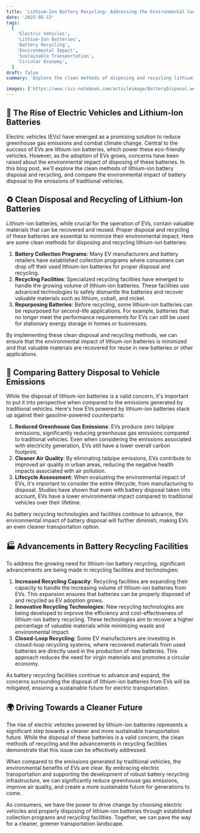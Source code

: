 ```yaml
---
title: 'Lithium-Ion Battery Recycling: Addressing the Environmental Concerns of Electric Vehicles'
date: '2023-05-13'
tags:
  [
    'Electric Vehicles',
    'Lithium-Ion Batteries',
    'Battery Recycling',
    'Environmental Impact',
    'Sustainable Transportation',
    'Circular Economy',
  ]
draft: false
summary: 'Explore the clean methods of disposing and recycling lithium-ion batteries, addressing the concerns surrounding electric vehicles. Learn about the environmental benefits of EVs compared to traditional vehicles and discover the advancements in battery recycling facilities that mitigate the impact of battery disposal.'

images: ['https://www.rics-notebook.com/articleimage/BatteryDisposal.webp']
---
```


## 🔋 The Rise of Electric Vehicles and Lithium-Ion Batteries

Electric vehicles (EVs) have emerged as a promising solution to reduce greenhouse gas emissions and combat climate change. Central to the success of EVs are lithium-ion batteries, which power these eco-friendly vehicles. However, as the adoption of EVs grows, concerns have been raised about the environmental impact of disposing of these batteries. In this blog post, we'll explore the clean methods of lithium-ion battery disposal and recycling, and compare the environmental impact of battery disposal to the emissions of traditional vehicles.

## ♻️ Clean Disposal and Recycling of Lithium-Ion Batteries

Lithium-ion batteries, while crucial for the operation of EVs, contain valuable materials that can be recovered and reused. Proper disposal and recycling of these batteries are essential to minimize their environmental impact. Here are some clean methods for disposing and recycling lithium-ion batteries:

1. **Battery Collection Programs**: Many EV manufacturers and battery retailers have established collection programs where consumers can drop off their used lithium-ion batteries for proper disposal and recycling.
2. **Recycling Facilities**: Specialized recycling facilities have emerged to handle the growing volume of lithium-ion batteries. These facilities use advanced technologies to safely dismantle the batteries and recover valuable materials such as lithium, cobalt, and nickel.
3. **Repurposing Batteries**: Before recycling, some lithium-ion batteries can be repurposed for second-life applications. For example, batteries that no longer meet the performance requirements for EVs can still be used for stationary energy storage in homes or businesses.

By implementing these clean disposal and recycling methods, we can ensure that the environmental impact of lithium-ion batteries is minimized and that valuable materials are recovered for reuse in new batteries or other applications.

## 🍃 Comparing Battery Disposal to Vehicle Emissions

While the disposal of lithium-ion batteries is a valid concern, it's important to put it into perspective when compared to the emissions generated by traditional vehicles. Here's how EVs powered by lithium-ion batteries stack up against their gasoline-powered counterparts:

1. **Reduced Greenhouse Gas Emissions**: EVs produce zero tailpipe emissions, significantly reducing greenhouse gas emissions compared to traditional vehicles. Even when considering the emissions associated with electricity generation, EVs still have a lower overall carbon footprint.
2. **Cleaner Air Quality**: By eliminating tailpipe emissions, EVs contribute to improved air quality in urban areas, reducing the negative health impacts associated with air pollution.
3. **Lifecycle Assessment**: When evaluating the environmental impact of EVs, it's important to consider the entire lifecycle, from manufacturing to disposal. Studies have shown that even with battery disposal taken into account, EVs have a lower environmental impact compared to traditional vehicles over their lifetime.

As battery recycling technologies and facilities continue to advance, the environmental impact of battery disposal will further diminish, making EVs an even cleaner transportation option.

## 🏭 Advancements in Battery Recycling Facilities

To address the growing need for lithium-ion battery recycling, significant advancements are being made in recycling facilities and technologies:

1. **Increased Recycling Capacity**: Recycling facilities are expanding their capacity to handle the increasing volume of lithium-ion batteries from EVs. This expansion ensures that batteries can be properly disposed of and recycled as EV adoption grows.
2. **Innovative Recycling Technologies**: New recycling technologies are being developed to improve the efficiency and cost-effectiveness of lithium-ion battery recycling. These technologies aim to recover a higher percentage of valuable materials while minimizing waste and environmental impact.
3. **Closed-Loop Recycling**: Some EV manufacturers are investing in closed-loop recycling systems, where recovered materials from used batteries are directly used in the production of new batteries. This approach reduces the need for virgin materials and promotes a circular economy.

As battery recycling facilities continue to advance and expand, the concerns surrounding the disposal of lithium-ion batteries from EVs will be mitigated, ensuring a sustainable future for electric transportation.

## 🌍 Driving Towards a Cleaner Future

The rise of electric vehicles powered by lithium-ion batteries represents a significant step towards a cleaner and more sustainable transportation future. While the disposal of these batteries is a valid concern, the clean methods of recycling and the advancements in recycling facilities demonstrate that this issue can be effectively addressed.

When compared to the emissions generated by traditional vehicles, the environmental benefits of EVs are clear. By embracing electric transportation and supporting the development of robust battery recycling infrastructure, we can significantly reduce greenhouse gas emissions, improve air quality, and create a more sustainable future for generations to come.

As consumers, we have the power to drive change by choosing electric vehicles and properly disposing of lithium-ion batteries through established collection programs and recycling facilities. Together, we can pave the way for a cleaner, greener transportation landscape.
